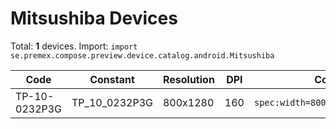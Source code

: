 # Mitsushiba Devices

Total: **1** devices. Import: `import se.premex.compose.preview.device.catalog.android.Mitsushiba`

| Code | Constant | Resolution | DPI | Compose Spec | Preview Usage |
|------|----------|------------|-----|-------------|---------------|
| TP-10-0232P3G | TP_10_0232P3G | 800x1280 | 160 | `spec:width=800px,height=1280px,dpi=160` | `@Preview(device = Mitsushiba.TP_10_0232P3G)` |

<!-- Generated automatically. Do not edit manually. -->
